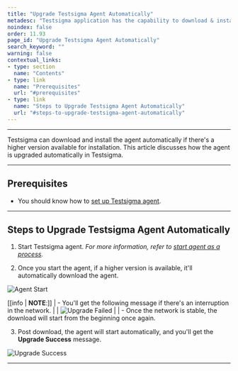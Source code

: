 ```yaml
---
title: "Upgrade Testsigma Agent Automatically"
metadesc: "Testsigma application has the capability to download & install the agent automatically. This article discusses how to upgrade Testsigma agent automatically"
noindex: false
order: 11.93
page_id: "Upgrade Testsigma Agent Automatically"
search_keyword: ""
warning: false
contextual_links:
- type: section
  name: "Contents"
- type: link
  name: "Prerequisites"
  url: "#prerequisites"
- type: link
  name: "Steps to Upgrade Testsigma Agent Automatically"
  url: "#steps-to-upgrade-testsigma-agent-automatically"
---
```


---

Testsigma can download and install the agent automatically if there's a higher version available for installation. This article discusses how the agent is upgraded automatically in Testsigma. 

---

## **Prerequisites**

- You should know how to [set up Testsigma agent](https://testsigma.com/docs/agent/setup-on-windows-mac-linux/).

---

## **Steps to Upgrade Testsigma Agent Automatically**

1. Start Testsigma agent. *For more information, refer to [start agent as a process](https://testsigma.com/docs/agent/setup-on-windows-mac-linux/#start-the-testsigma-agent-server-as-a-process).*


2. Once you start the agent, if a higher version is available, it'll automatically download the agent. 

![Agent Start](https://s3.amazonaws.com/static-docs.testsigma.com/new_images/projects/applications/agentupstart.png)


[[info | **NOTE**:]]
| - You'll get the following message if there's an interruption in the network. 
|
| ![Upgrade Failed](https://s3.amazonaws.com/static-docs.testsigma.com/new_images/projects/applications/upgradefailed.png)
|
| - Once the network is stable, the download will start from the beginning once again.


3. Post download, the agent will start automatically, and you'll get the **Upgrade Success** message. 

![Upgrade Success](https://s3.amazonaws.com/static-docs.testsigma.com/new_images/projects/applications/agentupgrade.png)


---

